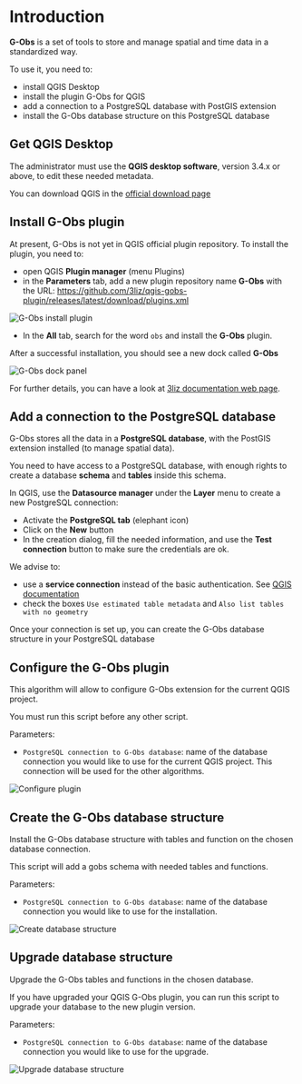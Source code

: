 # Introduction

**G-Obs** is a set of tools to store and manage spatial and time data in a standardized way.

To use it, you need to:

* install QGIS Desktop
* install the plugin G-Obs for QGIS
* add a connection to a PostgreSQL database with PostGIS extension
* install the G-Obs database structure on this PostgreSQL database

## Get QGIS Desktop

The administrator must use the **QGIS desktop software**, version 3.4.x or above, to edit these needed metadata.

You can download QGIS in the [official download page](https://qgis.org/fr/site/forusers/download.html)

## Install G-Obs plugin

At present, G-Obs is not yet in QGIS official plugin repository. To install the plugin, you need to:

* open QGIS **Plugin manager** (menu Plugins)
* in the **Parameters** tab, add a new plugin repository name **G-Obs** with the URL: https://github.com/3liz/qgis-gobs-plugin/releases/latest/download/plugins.xml

![G-Obs install plugin](../media/gobs_install_plugin.png)

* In the **All** tab, search for the word `obs` and install the **G-Obs** plugin.

After a successful installation, you should see a new dock called **G-Obs**

![G-Obs dock panel](../media/gobs_dock.jpg)

For further details, you can have a look at [3liz documentation web page](https://3liz.github.io/add_qgis_repository.html).

## Add a connection to the PostgreSQL database

G-Obs stores all the data in a **PostgreSQL database**, with the PostGIS extension installed (to manage spatial data).

You need to have access to a PostgreSQL database, with enough rights to create a database **schema** and **tables** inside this schema.

In QGIS, use the **Datasource manager** under the **Layer** menu to create a new PostgreSQL connection:

* Activate the **PostgreSQL tab** (elephant icon)
* Click on the **New** button
* In the creation dialog, fill the needed information, and use the **Test connection** button to make sure the credentials are ok.

We advise to:

* use a **service connection** instead of the basic authentication. See [QGIS documentation](https://docs.qgis.org/3.4/fr/docs/user_manual/managing_data_source/opening_data.html#postgresql-service-connection-file)
* check the boxes `Use estimated table metadata` and `Also list tables with no geometry`

Once your connection is set up, you can create the G-Obs database structure in your PostgreSQL database

## Configure the G-Obs plugin

This algorithm will allow to configure G-Obs extension for the current QGIS project.

You must run this script before any other script.

Parameters:

* `PostgreSQL connection to G-Obs database`: name of the database connection you would like to use for the current QGIS project. This connection will be used for the other algorithms.

![Configure plugin](../media/gobs_configure_plugin.jpg)


## Create the G-Obs database structure

Install the G-Obs database structure with tables and function on the chosen database connection.

This script will add a gobs schema with needed tables and functions.

Parameters:

* `PostgreSQL connection to G-Obs database`: name of the database connection you would like to use for the installation.

![Create database structure](../media/gobs_create_database_structure.jpg)


## Upgrade database structure

Upgrade the G-Obs tables and functions in the chosen database.

If you have upgraded your QGIS G-Obs plugin, you can run this script to upgrade your database to the new plugin version.

Parameters:

* `PostgreSQL connection to G-Obs database`: name of the database connection you would like to use for the upgrade.

![Upgrade database structure](../media/gobs_upgrade_database_structure.jpg)
